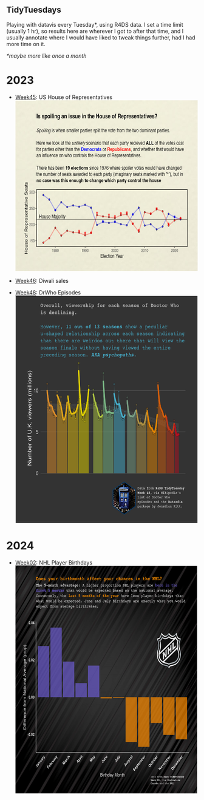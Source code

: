 ## TidyTuesdays

Playing with datavis every Tuesday\*, using R4DS data. I set a time limit (usually 1 hr), so results here are wherever I got to after that time, and I usually annotate where I would have liked to tweak things further, had I had more time on it.

*\*maybe more like once a month*

# 2023

-   [Week45](code/2023_week45.md): US House of Representatives\
    <img src="figures/week_45.jpg" width="600" height="450"/>

-   [Week46](code/2023_week46.rmd): Diwali sales

-   [Week48](code/2023_week48.md): DrWho Episodes\
    <img src="figures/week_48.jpg" width="600" height="600"/>

# 2024

-   [Week02](code/2024_week02.md): NHL Player Birthdays\
    <img src="figures/TT24_week02.jpg" width="600" height="600"/>
